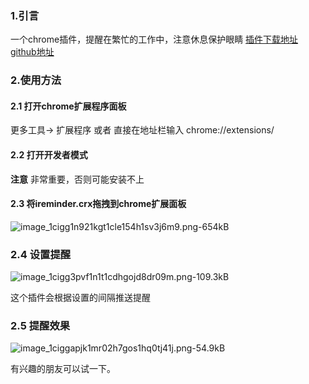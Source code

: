 ### 1.引言
一个chrome插件，提醒在繁忙的工作中，注意休息保护眼睛
[插件下载地址](https://pan.baidu.com/s/10kEtuJ-y3d27wCBLUivFOA)
[github地址](https://github.com/vearne/ireminder)

### 2.使用方法
#### 2.1 打开chrome扩展程序面板
更多工具-> 扩展程序
或者
直接在地址栏输入
chrome://extensions/

#### 2.2 打开开发者模式
**注意** 非常重要，否则可能安装不上
#### 2.3 将ireminder.crx拖拽到chrome扩展面板


![image_1cigg1n921kgt1cle154h1sv3j6m9.png-654kB](http://static.zybuluo.com/woshiaotian/i5iivwkefggglclfw2f1yzny/image_1cigg1n921kgt1cle154h1sv3j6m9.png)

### 2.4 设置提醒
![image_1cigg3pvf1n1t1cdhgojd8dr09m.png-109.3kB](http://static.zybuluo.com/woshiaotian/eq190j026hg8vr8axsiuhyuu/image_1cigg3pvf1n1t1cdhgojd8dr09m.png)

这个插件会根据设置的间隔推送提醒

### 2.5 提醒效果
![image_1ciggapjk1mr02h7gos1hq0tj41j.png-54.9kB](http://static.zybuluo.com/woshiaotian/o83yeugm9rmttqogk2gsn9c0/image_1ciggapjk1mr02h7gos1hq0tj41j.png)

有兴趣的朋友可以试一下。


